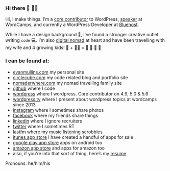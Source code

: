 ### Hi there 👋 👨‍💻

Hi, I make things. I’m a <a href="https://profiles.wordpress.org/circlecube/" target="_blank">core contributor</a> to WordPress, <a  href="https://evanmullins.com/speaking/" target="_blank">speaker</a> at WordCamps, and currently a WordPress Developer at <a href="https://www.bluehost.com/wordpress" target="_blank">Bluehost</a>.

While I have a design background 🎨, I’ve found a stronger creative outlet writing `code` 💻. I’m also <a href="https://evanmullins.com/nomading/">digital nomad</a> at heart and have been travelling with my wife and 4 growing kids! 🧔 + 🧑‍🦰 = 👦 👦 👦 👧

### I can be found at:
- <a href="https://evanmullins.com">evanmullins.com</a> my personal site
- <a href="https://circlecube.com">circlecube.com</a> my code related blog and portfolio site
- <a href="https://nomaderwhere.com">nomaderwhere.com</a> my nomad travelling family site
- <a href="https://github.com/circlecube">github</a> where I code
- <a href="https://profiles.wordpress.org/users/circlecube/">wordpress</a> where I wordpress. Core contributor on 4.9, 5.0 &amp; 5.6
- <a href="https://wordpress.tv/speakers/evan-mullins/">wordpress.tv</a> where I present about wordpress topics at wordcamps since 2013.
- <a href="https://www.instagram.com/nomaderwhere_dad/">instagram</a> where I sometimes share photos
- <a href="https://facebook.com/evan.mullins">facebook</a> where my friends share things
- <a href="https://linkedin.com/in/evanmullins">linkedin</a> where I ignore recruiters
- <a href="https://twitter.com/circlecube">twitter</a> where I sometimes RT
- <a href="https://last.fm/user/circlecube">lastfm</a> where my music listening scrobbles
- <a href="https://itunes.apple.com/us/artist/evan-mullins/id971859233">itunes app store</a> I have created a handful of apps for sale
- <a href="https://play.google.com/store/apps/developer?id=Evan+Mullins">google play app store</a> apps on android too
- <a href="https://www.amazon.com/s?rh=n%3A2350149011%2Cp_4%3AEvan+Mullins&amp;_encoding=UTF8&amp;ref=bl_sr_mobile-apps">amazon app store</a> and apps for amazon too
- also, if you’re into that sort of thing, here’s my <a href="https://evanmullins.com/resume/">resume</a>


Pronouns: he/him/his

<!--
**circlecube/circlecube** is a ✨ _special_ ✨ repository because its `README.md` (this file) appears on your GitHub profile.

Here are some ideas to get you started:

- 🔭 I’m currently working on ...
- 🌱 I’m currently learning ...
- 👯 I’m looking to collaborate on ...
- 🤔 I’m looking for help with ...
- 💬 Ask me about ...
- 📫 How to reach me: ...
- 😄 Pronouns: ...
- ⚡ Fun fact: ...
-->
